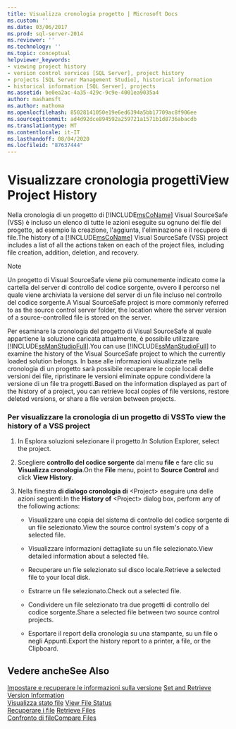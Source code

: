 ```yaml
---
title: Visualizza cronologia progetto | Microsoft Docs
ms.custom: ''
ms.date: 03/06/2017
ms.prod: sql-server-2014
ms.reviewer: ''
ms.technology: ''
ms.topic: conceptual
helpviewer_keywords:
- viewing project history
- version control services [SQL Server], project history
- projects [SQL Server Management Studio], historical information
- historical information [SQL Server], projects
ms.assetid: be0ea2ac-4a35-429c-9c9e-4001ea9035a4
author: mashamsft
ms.author: mathoma
ms.openlocfilehash: 85028141050e19e6ed6394a5bb17709ac8f906ee
ms.sourcegitcommit: ad4d92dce894592a259721a1571b1d8736abacdb
ms.translationtype: MT
ms.contentlocale: it-IT
ms.lasthandoff: 08/04/2020
ms.locfileid: "87637444"
---
```

# <a name="view-project-history"></a><span data-ttu-id="318a6-102">Visualizzare cronologia progetti</span><span class="sxs-lookup"><span data-stu-id="318a6-102">View Project History</span></span>
  <span data-ttu-id="318a6-103">Nella cronologia di un progetto di [!INCLUDE[msCoName](../includes/msconame-md.md)] Visual SourceSafe (VSS) è incluso un elenco di tutte le azioni eseguite su ognuno dei file del progetto, ad esempio la creazione, l'aggiunta, l'eliminazione e il recupero di file.</span><span class="sxs-lookup"><span data-stu-id="318a6-103">The history of a [!INCLUDE[msCoName](../includes/msconame-md.md)] Visual SourceSafe (VSS) project includes a list of all the actions taken on each of the project files, including file creation, addition, deletion, and recovery.</span></span>  
  
> [!NOTE]  
>  <span data-ttu-id="318a6-104">Un progetto di Visual SourceSafe viene più comunemente indicato come la cartella del server di controllo del codice sorgente, ovvero il percorso nel quale viene archiviata la versione del server di un file incluso nel controllo del codice sorgente.</span><span class="sxs-lookup"><span data-stu-id="318a6-104">A Visual SourceSafe project is more commonly referred to as the source control server folder, the location where the server version of a source-controlled file is stored on the server.</span></span>  
  
 <span data-ttu-id="318a6-105">Per esaminare la cronologia del progetto di Visual SourceSafe al quale appartiene la soluzione caricata attualmente, è possibile utilizzare [!INCLUDE[ssManStudioFull](../includes/ssmanstudiofull-md.md)].</span><span class="sxs-lookup"><span data-stu-id="318a6-105">You can use [!INCLUDE[ssManStudioFull](../includes/ssmanstudiofull-md.md)] to examine the history of the Visual SourceSafe project to which the currently loaded solution belongs.</span></span> <span data-ttu-id="318a6-106">In base alle informazioni visualizzate nella cronologia di un progetto sarà possibile recuperare le copie locali delle versioni dei file, ripristinare le versioni eliminate oppure condividere la versione di un file tra progetti.</span><span class="sxs-lookup"><span data-stu-id="318a6-106">Based on the information displayed as part of the history of a project, you can retrieve local copies of file versions, restore deleted versions, or share a file version between projects.</span></span>  
  
### <a name="to-view-the-history-of-a-vss-project"></a><span data-ttu-id="318a6-107">Per visualizzare la cronologia di un progetto di VSS</span><span class="sxs-lookup"><span data-stu-id="318a6-107">To view the history of a VSS project</span></span>  
  
1.  <span data-ttu-id="318a6-108">In Esplora soluzioni selezionare il progetto.</span><span class="sxs-lookup"><span data-stu-id="318a6-108">In Solution Explorer, select the project.</span></span>  
  
2.  <span data-ttu-id="318a6-109">Scegliere **controllo del codice sorgente** dal menu **file** e fare clic su **Visualizza cronologia**.</span><span class="sxs-lookup"><span data-stu-id="318a6-109">On the **File** menu, point to **Source Control** and click **View History**.</span></span>  
  
3.  <span data-ttu-id="318a6-110">Nella finestra **di dialogo cronologia di** \<Project> eseguire una delle azioni seguenti:</span><span class="sxs-lookup"><span data-stu-id="318a6-110">In the **History of** \<Project> dialog box, perform any of the following actions:</span></span>  
  
    -   <span data-ttu-id="318a6-111">Visualizzare una copia del sistema di controllo del codice sorgente di un file selezionato.</span><span class="sxs-lookup"><span data-stu-id="318a6-111">View the source control system's copy of a selected file.</span></span>  
  
    -   <span data-ttu-id="318a6-112">Visualizzare informazioni dettagliate su un file selezionato.</span><span class="sxs-lookup"><span data-stu-id="318a6-112">View detailed information about a selected file.</span></span>  
  
    -   <span data-ttu-id="318a6-113">Recuperare un file selezionato sul disco locale.</span><span class="sxs-lookup"><span data-stu-id="318a6-113">Retrieve a selected file to your local disk.</span></span>  
  
    -   <span data-ttu-id="318a6-114">Estrarre un file selezionato.</span><span class="sxs-lookup"><span data-stu-id="318a6-114">Check out a selected file.</span></span>  
  
    -   <span data-ttu-id="318a6-115">Condividere un file selezionato tra due progetti di controllo del codice sorgente.</span><span class="sxs-lookup"><span data-stu-id="318a6-115">Share a selected file between two source control projects.</span></span>  
  
    -   <span data-ttu-id="318a6-116">Esportare il report della cronologia su una stampante, su un file o negli Appunti.</span><span class="sxs-lookup"><span data-stu-id="318a6-116">Export the history report to a printer, a file, or the Clipboard.</span></span>  
  
## <a name="see-also"></a><span data-ttu-id="318a6-117">Vedere anche</span><span class="sxs-lookup"><span data-stu-id="318a6-117">See Also</span></span>  
 <span data-ttu-id="318a6-118">[Impostare e recuperare le informazioni sulla versione](../../2014/database-engine/set-and-retrieve-version-information.md) </span><span class="sxs-lookup"><span data-stu-id="318a6-118">[Set and Retrieve Version Information](../../2014/database-engine/set-and-retrieve-version-information.md) </span></span>  
 <span data-ttu-id="318a6-119">[Visualizza stato file](../../2014/database-engine/view-file-status.md) </span><span class="sxs-lookup"><span data-stu-id="318a6-119">[View File Status](../../2014/database-engine/view-file-status.md) </span></span>  
 <span data-ttu-id="318a6-120">[Recuperare i file](../../2014/database-engine/retrieve-files.md) </span><span class="sxs-lookup"><span data-stu-id="318a6-120">[Retrieve Files](../../2014/database-engine/retrieve-files.md) </span></span>  
 [<span data-ttu-id="318a6-121">Confronto di file</span><span class="sxs-lookup"><span data-stu-id="318a6-121">Compare Files</span></span>](../../2014/database-engine/compare-files.md)  
  
  
